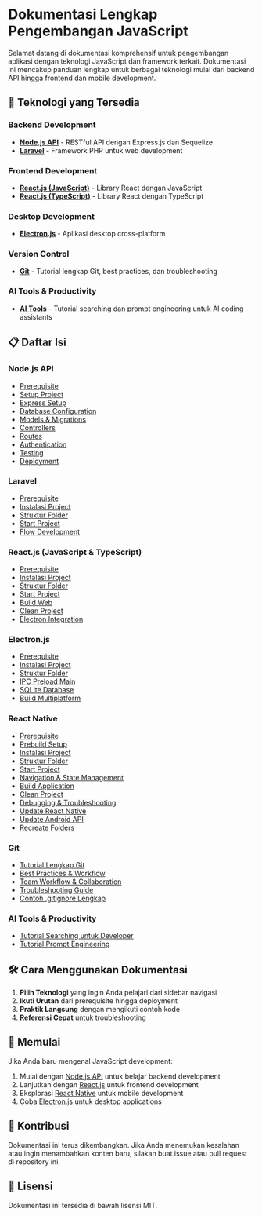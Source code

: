 # Dokumentasi Lengkap Pengembangan JavaScript

Selamat datang di dokumentasi komprehensif untuk pengembangan aplikasi dengan teknologi JavaScript dan framework terkait. Dokumentasi ini mencakup panduan lengkap untuk berbagai teknologi mulai dari backend API hingga frontend dan mobile development.

## 🚀 Teknologi yang Tersedia

### Backend Development
- **[Node.js API](./nodejs-api/)** - RESTful API dengan Express.js dan Sequelize
- **[Laravel](./laravel/)** - Framework PHP untuk web development

### Frontend Development
- **[React.js (JavaScript)](./react-js/js/)** - Library React dengan JavaScript
- **[React.js (TypeScript)](./react-js/ts/)** - Library React dengan TypeScript

### Desktop Development
- **[Electron.js](./electron-js/)** - Aplikasi desktop cross-platform

### Version Control
- **[Git](./git/)** - Tutorial lengkap Git, best practices, dan troubleshooting

### AI Tools & Productivity
- **[AI Tools](./ai-tools/)** - Tutorial searching dan prompt engineering untuk AI coding assistants

## 📋 Daftar Isi

### Node.js API
- [Prerequisite](./nodejs-api/prerequisite.md)
- [Setup Project](./nodejs-api/setup-project.md)
- [Express Setup](./nodejs-api/express-setup.md)
- [Database Configuration](./nodejs-api/database-config.md)
- [Models & Migrations](./nodejs-api/models-migrations.md)
- [Controllers](./nodejs-api/controllers.md)
- [Routes](./nodejs-api/routes.md)
- [Authentication](./nodejs-api/authentication.md)
- [Testing](./nodejs-api/testing.md)
- [Deployment](./nodejs-api/deployment.md)

### Laravel
- [Prerequisite](./laravel/prerequisite.md)
- [Instalasi Project](./laravel/instalasi-project.md)
- [Struktur Folder](./laravel/struktur-folder.md)
- [Start Project](./laravel/start-project.md)
- [Flow Development](./laravel/flow-development.md)

### React.js (JavaScript & TypeScript)
- [Prerequisite](./react-js/js/prerequisite.md)
- [Instalasi Project](./react-js/js/instalasi-project.md)
- [Struktur Folder](./react-js/js/struktur-folder.md)
- [Start Project](./react-js/js/start-project.md)
- [Build Web](./react-js/js/build-web.md)
- [Clean Project](./react-js/js/clean-project.md)
- [Electron Integration](./react-js/js/electron-integration.md)

### Electron.js
- [Prerequisite](./electron-js/prerequisite.md)
- [Instalasi Project](./electron-js/instalasi-project.md)
- [Struktur Folder](./electron-js/struktur-folder.md)
- [IPC Preload Main](./electron-js/ipc-preload-main.md)
- [SQLite Database](./electron-js/sqlite-database.md)
- [Build Multiplatform](./electron-js/build-multiplatform.md)

### React Native
- [Prerequisite](./react-native/prerequisite.md)
- [Prebuild Setup](./react-native/prebuild-setup.md)
- [Instalasi Project](./react-native/instalasi-project.md)
- [Struktur Folder](./react-native/struktur-folder.md)
- [Start Project](./react-native/start-project.md)
- [Navigation & State Management](./react-native/navigation-state-management.md)
- [Build Application](./react-native/build-application.md)
- [Clean Project](./react-native/clean-project.md)
- [Debugging & Troubleshooting](./react-native/debugging-troubleshooting.md)
- [Update React Native](./react-native/update-react-native.md)
- [Update Android API](./react-native/update-android-api.md)
- [Recreate Folders](./react-native/recreate-folders.md)

### Git
- [Tutorial Lengkap Git](./git/git-tutorial.md)
- [Best Practices & Workflow](./git/best-practices.md)
- [Team Workflow & Collaboration](./git/team-workflow.md)
- [Troubleshooting Guide](./git/troubleshooting.md)
- [Contoh .gitignore Lengkap](./git/gitignore-examples.md)

### AI Tools & Productivity
- [Tutorial Searching untuk Developer](./ai-tools/searching-tutorial.md)
- [Tutorial Prompt Engineering](./ai-tools/prompt-engineering-tutorial.md)

## 🛠️ Cara Menggunakan Dokumentasi

1. **Pilih Teknologi** yang ingin Anda pelajari dari sidebar navigasi
2. **Ikuti Urutan** dari prerequisite hingga deployment
3. **Praktik Langsung** dengan mengikuti contoh kode
4. **Referensi Cepat** untuk troubleshooting

## 📖 Memulai

Jika Anda baru mengenal JavaScript development:

1. Mulai dengan [Node.js API](./nodejs-api/) untuk belajar backend development
2. Lanjutkan dengan [React.js](./react-js/js/) untuk frontend development
3. Eksplorasi [React Native](./react-native/) untuk mobile development
4. Coba [Electron.js](./electron-js/) untuk desktop applications

## 🤝 Kontribusi

Dokumentasi ini terus dikembangkan. Jika Anda menemukan kesalahan atau ingin menambahkan konten baru, silakan buat issue atau pull request di repository ini.

## 📄 Lisensi

Dokumentasi ini tersedia di bawah lisensi MIT.
